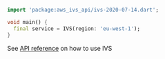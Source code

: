 ```dart
import 'package:aws_ivs_api/ivs-2020-07-14.dart';

void main() {
  final service = IVS(region: 'eu-west-1');
}
```

See [API reference](https://pub.dev/documentation/aws_ivs_api/latest/ivs-2020-07-14/IVS-class.html) on how to use IVS
